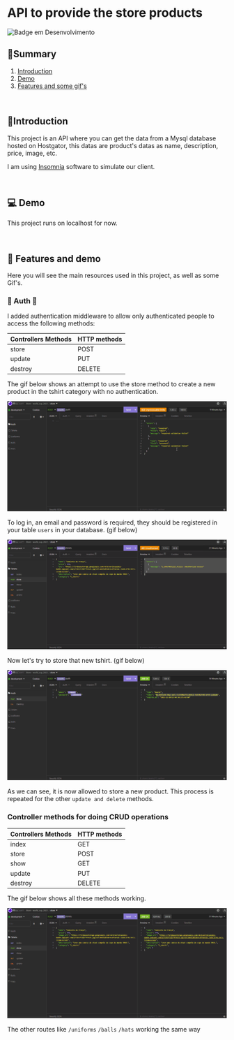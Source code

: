 # API to provide the store products

![Badge em Desenvolvimento](http://img.shields.io/static/v1?label=STATUS&message=DEVELOPING&color=GREEN&style=for-the-badge)

## :bookmark_tabs:Summary

1. [Introduction](#Introduction)
2. [Demo](#live-demo)
3. [Features and some gif's ](#features-and-demo)


</br>
<div id="Introduction">

## :page_facing_up:Introduction

This project is an API where you can get the data from a Mysql database hosted on Hostgator, this datas are product's datas as name, description, price, image, etc.

I am using [Insomnia](https://insomnia.rest/download) software to simulate our client.
</div>


</br>
<div id="live-demo">

## :computer: Demo
This project runs on localhost for now.

</div>

</br>
<div id="features-and-demo">

## :checkered_flag: Features and demo

Here you will see the main resources used in this project, as well as some Gif's.

### :closed_lock_with_key: Auth :key:
I added authentication middleware to allow only authenticated people to access the following methods:

| Controllers Methods  |  HTTP methods
|--- |--- 
| store | POST 
| update | PUT
| destroy | DELETE

The gif below shows an attempt to use the store method to create a new product in the tshirt category with no authentication.

<img src="gitHub/store_attempt_tshirts_denied.gif" />
</br>

To log in, an email and password is required, they should be registered in your table ````users```` in your database. (gif below)

<img src="gitHub/store_attempt_auth_success.gif" />
</br>

Now let's try to store that new tshirt. (gif below)

<img src="gitHub/store_attempt_tshirts_success.gif" />
</br>

As we can see, it is now allowed to store a new product. This process is repeated for the other ````update and delete```` methods.
</br>

### Controller methods for doing  CRUD operations

| Controllers Methods  |  HTTP methods
|--- |--- 
| index | GET 
| store | POST 
| show | GET 
| update | PUT
| destroy | DELETE

The gif below shows all these methods working.

<img src="gitHub/crud_operations.gif" />
</br>

The other routes like ````/uniforms```` ````/balls```` ````/hats```` working the same way
</div>